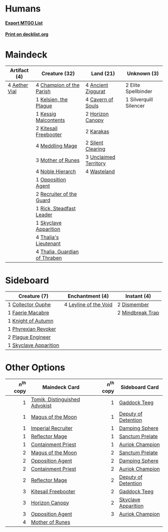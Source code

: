 # Humans

#### [Export MTGO List](../collection/Humans/Humans.txt)
#### [Print on decklist.org](http://decklist.org/?deckmain=4%09Aether%20Vial%0A4%09Ancient%20Ziggurat%0A4%09Cavern%20of%20Souls%0A4%09Champion%20of%20the%20Parish%0A2%09Elite%20Spellbinder%0A2%09Horizon%20Canopy%0A2%09Karakas%0A1%09Kelsien,%20the%20Plague%0A1%09Kessig%20Malcontents%0A2%09Kitesail%20Freebooter%0A4%09Meddling%20Mage%0A3%09Mother%20of%20Runes%0A4%09Noble%20Hierarch%0A1%09Opposition%20Agent%0A2%09Recruiter%20of%20the%20Guard%0A1%09Rick,%20Steadfast%20Leader%0A2%09Silent%20Clearing%0A1%09Silverquill%20Silencer%0A1%09Skyclave%20Apparition%0A4%09Thalia's%20Lieutenant%0A4%09Thalia,%20Guardian%20of%20Thraben%0A3%09Unclaimed%20Territory%0A4%09Wasteland&deckside=1%09Collector%20Ouphe%0A2%09Dismember%0A1%09Faerie%20Macabre%0A1%09Knight%20of%20Autumn%0A4%09Leyline%20of%20the%20Void%0A2%09Mindbreak%20Trap%0A1%09Phyrexian%20Revoker%0A2%09Plague%20Engineer%0A1%09Skyclave%20Apparition)
# Maindeck

|                                     Artifact (4)                                      |                                             Creature (32)                                              |                                           Land (21)                                            |     Unknown (3)      |
|---------------------------------------------------------------------------------------|--------------------------------------------------------------------------------------------------------|------------------------------------------------------------------------------------------------|----------------------|
|4 [Aether Vial](http://gatherer.wizards.com/Pages/Card/Details.aspx?multiverseid=48146)|4 [Champion of the Parish](http://gatherer.wizards.com/Pages/Card/Details.aspx?multiverseid=409580)     |4 [Ancient Ziggurat](http://gatherer.wizards.com/Pages/Card/Details.aspx?multiverseid=189271)   |2 Elite Spellbinder   |
|                                                                                       |1 [Kelsien, the Plague](http://gatherer.wizards.com/Pages/Card/Details.aspx?multiverseid=484718)        |4 [Cavern of Souls](http://gatherer.wizards.com/Pages/Card/Details.aspx?multiverseid=278058)    |1 Silverquill Silencer|
|                                                                                       |1 [Kessig Malcontents](http://gatherer.wizards.com/Pages/Card/Details.aspx?multiverseid=240114)         |2 [Horizon Canopy](http://gatherer.wizards.com/Pages/Card/Details.aspx?multiverseid=409571)     |                      |
|                                                                                       |2 [Kitesail Freebooter](http://gatherer.wizards.com/Pages/Card/Details.aspx?multiverseid=435264)        |2 [Karakas](http://gatherer.wizards.com/Pages/Card/Details.aspx?multiverseid=413782)            |                      |
|                                                                                       |4 [Meddling Mage](http://gatherer.wizards.com/Pages/Card/Details.aspx?multiverseid=179547)              |2 [Silent Clearing](http://gatherer.wizards.com/Pages/Card/Details.aspx?multiverseid=464195)    |                      |
|                                                                                       |3 [Mother of Runes](http://gatherer.wizards.com/Pages/Card/Details.aspx?multiverseid=430236)            |3 [Unclaimed Territory](http://gatherer.wizards.com/Pages/Card/Details.aspx?multiverseid=435419)|                      |
|                                                                                       |4 [Noble Hierarch](http://gatherer.wizards.com/Pages/Card/Details.aspx?multiverseid=179434)             |4 [Wasteland](http://gatherer.wizards.com/Pages/Card/Details.aspx?multiverseid=413790)          |                      |
|                                                                                       |1 [Opposition Agent](http://gatherer.wizards.com/Pages/Card/Details.aspx?multiverseid=497661)           |                                                                                                |                      |
|                                                                                       |2 [Recruiter of the Guard](http://gatherer.wizards.com/Pages/Card/Details.aspx?multiverseid=416779)     |                                                                                                |                      |
|                                                                                       |1 [Rick, Steadfast Leader](http://gatherer.wizards.com/Pages/Card/Details.aspx?multiverseid=497505)     |                                                                                                |                      |
|                                                                                       |1 [Skyclave Apparition](http://gatherer.wizards.com/Pages/Card/Details.aspx?multiverseid=495603)        |                                                                                                |                      |
|                                                                                       |4 [Thalia's Lieutenant](http://gatherer.wizards.com/Pages/Card/Details.aspx?multiverseid=409783)        |                                                                                                |                      |
|                                                                                       |4 [Thalia, Guardian of Thraben](http://gatherer.wizards.com/Pages/Card/Details.aspx?multiverseid=442025)|                                                                                                |                      |


# Sideboard

|                                          Creature (7)                                          |                                        Enchantment (4)                                         |                                        Instant (4)                                        |
|------------------------------------------------------------------------------------------------|------------------------------------------------------------------------------------------------|-------------------------------------------------------------------------------------------|
|1 [Collector Ouphe](http://gatherer.wizards.com/Pages/Card/Details.aspx?multiverseid=464107)    |4 [Leyline of the Void](http://gatherer.wizards.com/Pages/Card/Details.aspx?multiverseid=107682)|2 [Dismember](http://gatherer.wizards.com/Pages/Card/Details.aspx?multiverseid=382182)     |
|1 [Faerie Macabre](http://gatherer.wizards.com/Pages/Card/Details.aspx?multiverseid=201822)     |                                                                                                |2 [Mindbreak Trap](http://gatherer.wizards.com/Pages/Card/Details.aspx?multiverseid=197532)|
|1 [Knight of Autumn](http://gatherer.wizards.com/Pages/Card/Details.aspx?multiverseid=452933)   |                                                                                                |                                                                                           |
|1 [Phyrexian Revoker](http://gatherer.wizards.com/Pages/Card/Details.aspx?multiverseid=383343)  |                                                                                                |                                                                                           |
|2 [Plague Engineer](http://gatherer.wizards.com/Pages/Card/Details.aspx?multiverseid=464049)    |                                                                                                |                                                                                           |
|1 [Skyclave Apparition](http://gatherer.wizards.com/Pages/Card/Details.aspx?multiverseid=495603)|                                                                                                |                                                                                           |


# Other Options

|*n*<sup>th</sup> copy|                                             Maindeck Card                                              |*n*<sup>th</sup> copy|                                        Sideboard Card                                        |
|--------------------:|--------------------------------------------------------------------------------------------------------|--------------------:|----------------------------------------------------------------------------------------------|
|                    1|[Tomik, Distinguished Advokist](http://gatherer.wizards.com/Pages/Card/Details.aspx?multiverseid=460961)|                    1|[Gaddock Teeg](http://gatherer.wizards.com/Pages/Card/Details.aspx?multiverseid=140188)       |
|                    1|[Magus of the Moon](http://gatherer.wizards.com/Pages/Card/Details.aspx?multiverseid=136152)            |                    1|[Deputy of Detention](http://gatherer.wizards.com/Pages/Card/Details.aspx?multiverseid=457309)|
|                    1|[Imperial Recruiter](http://gatherer.wizards.com/Pages/Card/Details.aspx?multiverseid=442125)           |                    1|[Damping Sphere](http://gatherer.wizards.com/Pages/Card/Details.aspx?multiverseid=443101)     |
|                    1|[Reflector Mage](http://gatherer.wizards.com/Pages/Card/Details.aspx?multiverseid=407667)               |                    1|[Sanctum Prelate](http://gatherer.wizards.com/Pages/Card/Details.aspx?multiverseid=416780)    |
|                    1|[Containment Priest](http://gatherer.wizards.com/Pages/Card/Details.aspx?multiverseid=389470)           |                    1|[Auriok Champion](http://gatherer.wizards.com/Pages/Card/Details.aspx?multiverseid=72921)     |
|                    2|[Magus of the Moon](http://gatherer.wizards.com/Pages/Card/Details.aspx?multiverseid=136152)            |                    2|[Sanctum Prelate](http://gatherer.wizards.com/Pages/Card/Details.aspx?multiverseid=416780)    |
|                    2|[Opposition Agent](http://gatherer.wizards.com/Pages/Card/Details.aspx?multiverseid=497661)             |                    2|[Damping Sphere](http://gatherer.wizards.com/Pages/Card/Details.aspx?multiverseid=443101)     |
|                    2|[Containment Priest](http://gatherer.wizards.com/Pages/Card/Details.aspx?multiverseid=389470)           |                    2|[Auriok Champion](http://gatherer.wizards.com/Pages/Card/Details.aspx?multiverseid=72921)     |
|                    2|[Reflector Mage](http://gatherer.wizards.com/Pages/Card/Details.aspx?multiverseid=407667)               |                    2|[Deputy of Detention](http://gatherer.wizards.com/Pages/Card/Details.aspx?multiverseid=457309)|
|                    3|[Kitesail Freebooter](http://gatherer.wizards.com/Pages/Card/Details.aspx?multiverseid=435264)          |                    2|[Gaddock Teeg](http://gatherer.wizards.com/Pages/Card/Details.aspx?multiverseid=140188)       |
|                    3|[Horizon Canopy](http://gatherer.wizards.com/Pages/Card/Details.aspx?multiverseid=409571)               |                    2|[Skyclave Apparition](http://gatherer.wizards.com/Pages/Card/Details.aspx?multiverseid=495603)|
|                    3|[Opposition Agent](http://gatherer.wizards.com/Pages/Card/Details.aspx?multiverseid=497661)             |                    3|[Auriok Champion](http://gatherer.wizards.com/Pages/Card/Details.aspx?multiverseid=72921)     |
|                    4|[Mother of Runes](http://gatherer.wizards.com/Pages/Card/Details.aspx?multiverseid=430236)              |                     |                                                                                              |

